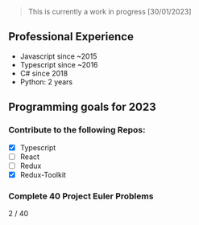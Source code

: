 
> This is currently a work in progress [30/01/2023]

## Professional Experience

- Javascript since ~2015
- Typescript since ~2016
- C# since 2018
- Python: 2 years

## Programming goals for 2023

### Contribute to the following Repos:

- [x] ️️Typescript
- [ ] React
- [ ] Redux
- [x] Redux-Toolkit

### Complete 40 Project Euler Problems
2 / 40